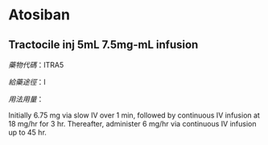 # Atosiban

## Tractocile inj 5mL 7.5mg-mL infusion

*藥物代碼*：ITRA5

*給藥途徑*：I

*用法用量*：

Initially 6.75 mg via slow IV over 1 min, followed by continuous IV infusion at 18 mg/hr for 3 hr. Thereafter, administer 6 mg/hr via continuous IV infusion up to 45 hr.

